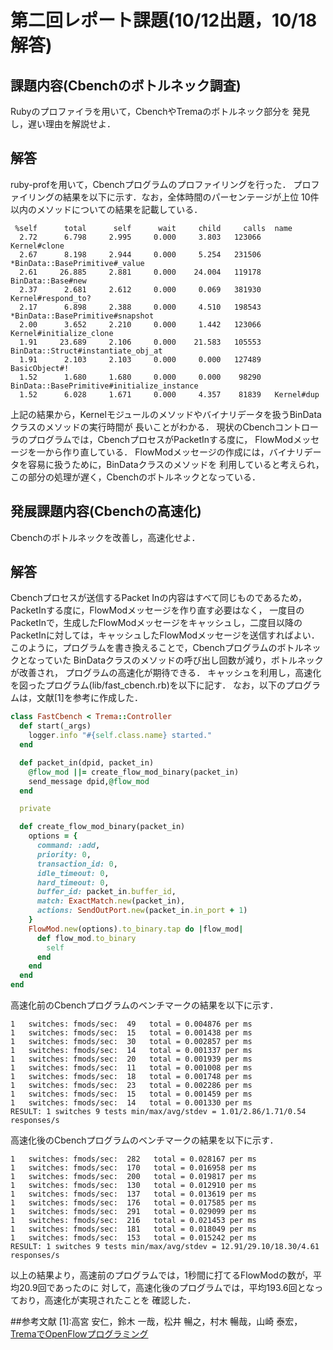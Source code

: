 # 第二回レポート課題(10/12出題，10/18解答)
## 課題内容(Cbenchのボトルネック調査)
Rubyのプロファイラを用いて，CbenchやTremaのボトルネック部分を
発見し，遅い理由を解説せよ．
## 解答
ruby-profを用いて，Cbenchプログラムのプロファイリングを行った．
プロファイリングの結果を以下に示す．なお，全体時間のパーセンテージが上位
10件以内のメソッドについての結果を記載している．
```
 %self      total      self      wait     child     calls  name
  2.72      6.798     2.995     0.000     3.803   123066   Kernel#clone
  2.67      8.198     2.944     0.000     5.254   231506  *BinData::BasePrimitive#_value
  2.61     26.885     2.881     0.000    24.004   119178   BinData::Base#new
  2.37      2.681     2.612     0.000     0.069   381930   Kernel#respond_to?
  2.17      6.898     2.388     0.000     4.510   198543  *BinData::BasePrimitive#snapshot
  2.00      3.652     2.210     0.000     1.442   123066   Kernel#initialize_clone
  1.91     23.689     2.106     0.000    21.583   105553   BinData::Struct#instantiate_obj_at
  1.91      2.103     2.103     0.000     0.000   127489   BasicObject#!
  1.52      1.680     1.680     0.000     0.000    98290   BinData::BasePrimitive#initialize_instance
  1.52      6.028     1.671     0.000     4.357    81839   Kernel#dup
```
上記の結果から，Kernelモジュールのメソッドやバイナリデータを扱うBinDataクラスのメソッドの実行時間が
長いことがわかる．
現状のCbenchコントローラのプログラムでは，CbenchプロセスがPacketInする度に，
FlowModメッセージを一から作り直している．
FlowModメッセージの作成には，バイナリデータを容易に扱うために，BinDataクラスのメソッドを
利用していると考えられ，この部分の処理が遅く，Cbenchのボトルネックとなっている．

## 発展課題内容(Cbenchの高速化)
Cbenchのボトルネックを改善し，高速化せよ．
## 解答
Cbenchプロセスが送信するPacket Inの内容はすべて同じものであるため，
PacketInする度に，FlowModメッセージを作り直す必要はなく，
一度目のPacketInで，生成したFlowModメッセージをキャッシュし，二度目以降の
PacketInに対しては，キャッシュしたFlowModメッセージを送信すればよい．
このように，プログラムを書き換えることで，Cbenchプログラムのボトルネックとなっていた
BinDataクラスのメソッドの呼び出し回数が減り，ボトルネックが改善され，
プログラムの高速化が期待できる．
キャッシュを利用し，高速化を図ったプログラム(lib/fast_cbench.rb)を以下に記す．
なお，以下のプログラムは，文献[1]を参考に作成した．
```ruby
class FastCbench < Trema::Controller
  def start(_args)
    logger.info "#{self.class.name} started."
  end

  def packet_in(dpid, packet_in)
    @flow_mod ||= create_flow_mod_binary(packet_in)
    send_message dpid,@flow_mod
  end

  private

  def create_flow_mod_binary(packet_in)
    options = {
      command: :add,
      priority: 0,
      transaction_id: 0,
      idle_timeout: 0,
      hard_timeout: 0,
      buffer_id: packet_in.buffer_id,
      match: ExactMatch.new(packet_in),
      actions: SendOutPort.new(packet_in.in_port + 1)
    }
    FlowMod.new(options).to_binary.tap do |flow_mod| 
      def flow_mod.to_binary
        self
      end
    end
  end
end
```
高速化前のCbenchプログラムのベンチマークの結果を以下に示す．
```
1   switches: fmods/sec:  49   total = 0.004876 per ms 
1   switches: fmods/sec:  15   total = 0.001438 per ms 
1   switches: fmods/sec:  30   total = 0.002857 per ms 
1   switches: fmods/sec:  14   total = 0.001337 per ms 
1   switches: fmods/sec:  20   total = 0.001939 per ms 
1   switches: fmods/sec:  11   total = 0.001008 per ms 
1   switches: fmods/sec:  18   total = 0.001748 per ms 
1   switches: fmods/sec:  23   total = 0.002286 per ms 
1   switches: fmods/sec:  15   total = 0.001459 per ms 
1   switches: fmods/sec:  14   total = 0.001330 per ms 
RESULT: 1 switches 9 tests min/max/avg/stdev = 1.01/2.86/1.71/0.54 responses/s
```
高速化後のCbenchプログラムのベンチマークの結果を以下に示す．
```
1   switches: fmods/sec:  282   total = 0.028167 per ms 
1   switches: fmods/sec:  170   total = 0.016958 per ms 
1   switches: fmods/sec:  200   total = 0.019817 per ms 
1   switches: fmods/sec:  130   total = 0.012910 per ms 
1   switches: fmods/sec:  137   total = 0.013619 per ms 
1   switches: fmods/sec:  176   total = 0.017585 per ms 
1   switches: fmods/sec:  291   total = 0.029099 per ms 
1   switches: fmods/sec:  216   total = 0.021453 per ms 
1   switches: fmods/sec:  181   total = 0.018049 per ms 
1   switches: fmods/sec:  153   total = 0.015242 per ms 
RESULT: 1 switches 9 tests min/max/avg/stdev = 12.91/29.10/18.30/4.61 responses/s
```
以上の結果より，高速前のプログラムでは，1秒間に打てるFlowModの数が，平均20.9回であったのに
対して，高速化後のプログラムでは，平均193.6回となっており，高速化が実現されたことを
確認した．


##参考文献
[1]:高宮 安仁，鈴木 一哉，松井 暢之，村木 暢哉，山崎 泰宏，[TremaでOpenFlowプログラミング](http://yasuhito.github.io/trema-book/)